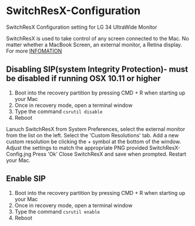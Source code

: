 # SwitchResX-Configuration
SwitchResX Configuration setting for LG 34 UltraWide Monitor

SwitchResX is used to take control of any screen connected to the Mac. No matter whether a MacBook Screen, an external monitor, a Retina display. For more [INFOMATION](http://www.madrau.com/)


## Disabling SIP(system Integrity Protection)- must be disabled if running OSX 10.11 or higher

1. Boot into the recovery partition by pressing CMD + R when starting up your Mac
2. Once in recovery mode, open a terminal window
3. Type the command `csrutil disable`
4. Reboot

Lanuch SwitchResX from System Preferences, select the external monitor from the list on the left.
Select the 'Custom Resolutions' tab.
Add a new custom resolution be clicking the + symbol at the bottom of the window.
Adjust the settings to match the appropriate PNG provided SwitchResX-Config.jng
Press 'Ok'
Close SwitchResX and save when prompted.
Restart your Mac.

## Enable SIP

1. Boot into the recovery partition by pressing CMD + R when starting up your Mac
2. Once in recovery mode, open a terminal window
3. Type the command `csrutil enable`
4. Reboot
